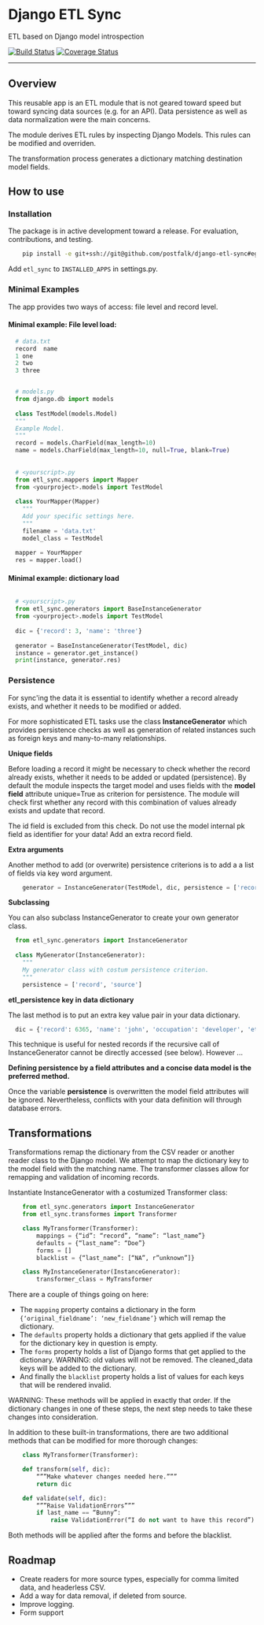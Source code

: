 # Django ETL Sync

ETL based on Django model introspection

[![Build Status][travis-image]][travis-link]
[![Coverage Status][coveralls-image]][coveralls-link]

---

## Overview

This reusable app is an ETL module that is not geared toward speed but toward syncing 
data sources (e.g. for an API). Data persistence as well as data normalization were the main concerns. 

The module derives ETL rules by inspecting Django Models. This rules can be modified and overriden.

The transformation process generates a dictionary matching destination model fields.

## How to use

### Installation

The package is in active development toward a release. For evaluation, 
contributions, and testing. 

```bash
    pip install -e git+ssh://git@github.com/postfalk/django-etl-sync#egg=django-etl-sync 
````

Add `etl_sync` to `INSTALLED_APPS` in settings.py.

### Minimal Examples

The app provides two ways of access: file level and record level.

#### Minimal example: File level load:

```python
  # data.txt
  record  name
  1 one
  2 two
  3 three


  # models.py
  from django.db import models
  
  class TestModel(models.Model)
  """
  Example Model.
  """
  record = models.CharField(max_length=10)
  name = models.CharField(max_length=10, null=True, blank=True)
  
  
  # <yourscript>.py
  from etl_sync.mappers import Mapper
  from <yourproject>.models import TestModel
  
  class YourMapper(Mapper)
    """
    Add your specific settings here.
    """
    filename = 'data.txt'
    model_class = TestModel
  
  mapper = YourMapper
  res = mapper.load()
```
  

#### Minimal example: dictionary load


```python

  # <yourscript>.py
  from etl_sync.generators import BaseInstanceGenerator
  from <yourproject>.models import TestModel
  
  dic = {'record': 3, 'name': 'three'}
  
  generator = BaseInstanceGenerator(TestModel, dic)
  instance = generator.get_instance()
  print(instance, generator.res)
```


### Persistence

For sync'ing the data it is essential to identify whether a record already exists, and whether it needs to be modified or added.

For more sophisticated ETL tasks use the class **InstanceGenerator** which provides persistence checks as well as generation of related instances such as foreign keys and many-to-many relationships.

**Unique fields**

Before loading a record it might be necessary to check whether the record already exists, whether it needs to be added or updated (persistence). 
By default the module inspects the target model and uses fields with the **model field** attribute unique=True as criterion for persistence. The module will check
first whether any record with this combination of values already exists and update that record. 

The id field is excluded from this check. Do not use the model internal pk field as identifier for your data! Add an extra record field.

**Extra arguments**

Another method to add (or overwrite) persistence criterions is to add a a list of fields via key word argument. 

```python
    generator = InstanceGenerator(TestModel, dic, persistence = ['record', 'source'])
```
    

**Subclassing**

You can also subclass InstanceGenerator to create your own generator class.

```python
  from etl_sync.generators import InstanceGenerator
  
  class MyGenerator(InstanceGenerator):
    """
    My generator class with costum persistence criterion.
    """
    persistence = ['record', 'source']
```
    
**etl_persistence key in data dictionary**

The last method is to put an extra key value pair in your data dictionary.

```python
  dic = {'record': 6365, 'name': 'john', 'occupation': 'developer', 'etl_persistence': ['record']}
```

This technique is useful for nested records if the recursive call of InstanceGenerator cannot be 
directly accessed (see below). However ...

**Defining persistence by a field attributes and a concise data model is the preferred method.**

Once the variable **persistence** is overwritten the model field attributes will be ignored. Nevertheless,
conflicts with your data definition will through database errors.

## Transformations

Transformations remap the dictionary from the CSV reader or 
another reader class to the Django model. We attempt to map the 
dictionary key to the model field with the matching name. 
The transformer classes allow for remapping and validation of incoming
records.

Instantiate InstanceGenerator with a costumized Transformer class:

```python
    from etl_sync.generators import InstanceGenerator
    from etl_sync.transformes import Transformer

    class MyTransformer(Transformer):
        mappings = {“id”: “record”, “name”: “last_name”}
        defaults = {“last_name”: “Doe”}
        forms = []
        blacklist = {“last_name”: [“NA”, r”unknown”]}

    class MyInstanceGenerator(InstanceGenerator):
        transformer_class = MyTransformer
```

There are a couple of things going on here:

* The `mapping` property contains a dictionary in the form `{‘original_fieldname’: ‘new_fieldname’}` which will remap the dictionary.
* The `defaults` property holds a dictionary that gets applied if the value for the dictionary key in question is empty.
* The `forms` property holds a list of Django forms that get applied to the dictionary. WARNING: old values will not be removed. The cleaned_data keys will be added to the dictionary.
* And finally the `blacklist` property holds a list of values for each keys that will be rendered invalid.

WARNING: These methods will be applied in exactly that order. If the dictionary changes in one of these steps, the next step needs to take these changes into consideration.

In addition to these built-in transformations, there are two additional methods that can be modified for more thorough changes:

```python
    class MyTransformer(Transformer):

    def transform(self, dic):
        “””Make whatever changes needed here.”””
        return dic

    def validate(self, dic):
        “””Raise ValidationErrors”””
        if last_name == “Bunny”:
            raise ValidationError(“I do not want to have this record”) 
```

Both methods will be applied after the forms and before the blacklist.


## Roadmap

- Create readers for more source types, especially for comma limited data, and headerless CSV.
- Add a way for data removal, if deleted from source.
- Improve logging.
- Form support



[travis-image]: https://travis-ci.org/postfalk/django-etl-sync.svg?branch=master
[travis-link]: https://travis-ci.org/postfalk/django-etl-sync
[coveralls-image]: https://coveralls.io/repos/postfalk/django-etl-sync/badge.png?branch=master
[coveralls-link]: https://coveralls.io/r/postfalk/django-etl-sync?branch=master

